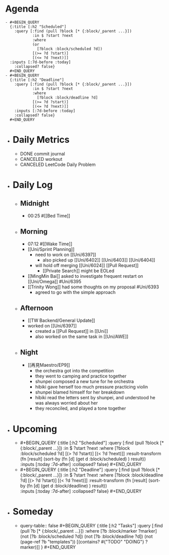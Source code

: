 # Agenda
	- #+BEGIN_QUERY
	  {:title [:h2 "Scheduled"]
	    :query [:find (pull ?block [* {:block/_parent ...}])
	            :in $ ?start ?next
	            :where
	            (or
	              [?block :block/scheduled ?d])
	            [(>= ?d ?start)]
	            [(<= ?d ?next)]]
	  :inputs [:7d-before :today]
	    :collapsed? false}
	  #+END_QUERY
	- #+BEGIN_QUERY
	  {:title [:h2 "Deadline"]
	    :query [:find (pull ?block [* {:block/_parent ...}])
	            :in $ ?start ?next
	            :where
	              [?block :block/deadline ?d]
	            [(>= ?d ?start)]
	            [(<= ?d ?next)]]
	    :inputs [:7d-before :today]
	    :collapsed? false}
	  #+END_QUERY
- # Daily Metrics
	- DONE commit journal
	- CANCELED workout
	- CANCELED LeetCode Daily Problem
- # Daily Log
	- ## Midnight
		- 00:25 #[[Bed Time]]
	- ## Morning
		- 07:12 #[[Wake Time]]
		- [[Uni/Sprint Planning]]
			- need to work on [[Uni/6397]]
				- also picked up [[Uni/6402]] [[Uni/6403]] [[Uni/6404]]
			- will hold off merging [[Uni/6024]] [[Pull Request]]
				- [[Private Search]] might be EOLed
		- [[MingMin Bai]] asked to investigate frequent restart on [[Uni/Omega]] #Uni/6395
		- [[Trinity Wong]] had some thoughts on my proposal #Uni/6393
			- agreed to go with the simple approach
	- ## Afternoon
		- [[TW Backend/General Update]]
		- worked on [[Uni/6397]]
			- created a [[Pull Request]] in [[Uni]]
			- also worked on the same task in [[Uni/AWE]]
	- ## Night
		- [[再見Maestro/EP9]]
			- the orchestra got into the competition
			- they went to camping and practice together
			- shunpei composed a new tune for he orchestra
			- hibiki gave herself too much pressure practicing violin
			- shunpei blamed himself for her breakdown
			- hibiki read the letters sent by shunpei, and understood he was always worried about her
			- they reconciled, and played a tone together
- # Upcoming
	- #+BEGIN_QUERY
	  {:title [:h2 "Scheduled"]
	    :query [:find (pull ?block [* {:block/_parent ...}])
	            :in $ ?start ?next
	            :where
	              [?block :block/scheduled ?d]
	            [(> ?d ?start)]
	            [(< ?d ?next)]]
	  :result-transform (fn [result]
	                          (sort-by (fn [d]
	                                     (get d :block/scheduled) ) result))    
	  :inputs [:today :7d-after]
	    :collapsed? false}
	  #+END_QUERY
	- #+BEGIN_QUERY
	  {:title [:h2 "Deadline"]
	    :query [:find (pull ?block [* {:block/_parent ...}])
	            :in $ ?start ?next
	            :where
	              [?block :block/deadline ?d]
	            [(> ?d ?start)]
	            [(< ?d ?next)]]
	  :result-transform (fn [result]
	                          (sort-by (fn [d]
	                                     (get d :block/deadline) ) result))    
	  :inputs [:today :7d-after]
	    :collapsed? false}
	  #+END_QUERY
- # Someday
	- query-table:: false
	  #+BEGIN_QUERY
	  {:title [:h2 "Tasks"]
	   :query [:find (pull ?b [* {:block/_parent ...}])
	          :where
	          [?b :block/marker ?marker]
	          (not [?b :block/scheduled ?d])
	          (not [?b :block/deadline ?d])
	  (not (page-ref ?b "templates"))
	          [(contains? #{"TODO" "DOING"} ?marker)]]
	  }
	  #+END_QUERY